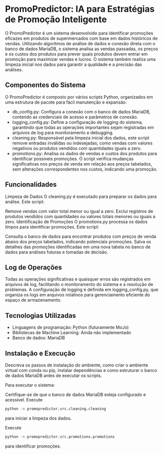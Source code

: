 # PromoPredictor: IA para Estratégias de Promoção Inteligente
O PromoPredictor é um sistema desenvolvido para identificar promoções eficazes em produtos de supermercados com base em dados históricos de vendas. Utilizando algoritmos de análise de dados e conexão direta com o banco de dados MariaDB, o sistema analisa as vendas passadas, os preços e os custos dos produtos para prever quais produtos devem entrar em promoção para maximizar vendas e lucros. O sistema também realiza uma limpeza inicial nos dados para garantir a qualidade e a precisão das análises.


## Componentes do Sistema
O PromoPredictor é composto por vários scripts Python, organizados em uma estrutura de pacote para fácil manutenção e expansão:
- db_config.py: Configura a conexão com o banco de dados MariaDB, contendo as credenciais de acesso e parâmetros de conexão.
- logging_config.py: Define a configuração de logging do sistema, garantindo que todas as operações importantes sejam registradas em arquivos de log para monitoramento e debugging.
- cleaning.py: Responsável pela limpeza inicial dos dados, este script remove entradas inválidas ou indesejadas, como vendas com valores negativos ou produtos vendidos com quantidades iguais a zero.
- promotions.py: Analisa os dados de vendas e custos dos produtos para identificar possíveis promoções. O script verifica mudanças significativas nos preços de venda em relação aos preços tabelados, sem alterações correspondentes nos custos, indicando uma promoção.


## Funcionalidades
Limpeza de Dados
O cleaning.py é executado para preparar os dados para análise. Este script:

Remove vendas com valor total menor ou igual a zero.
Exclui registros de produtos vendidos com quantidades ou valores totais menores ou iguais a zero.
Identificação de Promoções
O promotions.py processa os dados limpos para identificar promoções. Este script:

Consulta o banco de dados para encontrar produtos com preços de venda abaixo dos preços tabelados, indicando potenciais promoções.
Salva os detalhes das promoções identificadas em uma nova tabela no banco de dados para análises futuras e tomadas de decisão.


## Log de Operações
Todas as operações significativas e quaisquer erros são registrados em arquivos de log, facilitando o monitoramento do sistema e a resolução de problemas. A configuração de logging é definida em logging_config.py, que organiza os logs em arquivos rotativos para gerenciamento eficiente do espaço de armazenamento.


## Tecnologias Utilizadas
- Linguagens de programação: Python (futuramente MoJo)
- Bibliotecas de Machine Learning: Ainda não implementado
- Banco de dados: MariaDB


## Instalação e Execução
Descreva os passos de instalação do ambiente, como criar o ambiente virtual com conda ou pip, instalar dependências e como estruturar o banco de dados MariaDB antes de executar os scripts.

Para executar o sistema:

Certifique-se de que o banco de dados MariaDB esteja configurado e acessível.
Execute 

```bash
python -m promopredictor.src.cleaning.cleaning
```

para iniciar a limpeza dos dados.

Execute

```bash
python -m promopredictor.src.promotions.promotions
```

para identificar promoções.